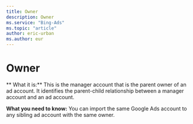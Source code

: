 ```yaml
---
title: Owner
description: Owner
ms.service: "Bing-Ads"
ms.topic: "article"
author: eric-urban
ms.author: eur
---
```


# Owner

**      What it is:**     This is the manager account that is the parent owner of an ad account. It identifies the parent-child relationship between a manager account and an ad account.

**What you need to know:**  You can import the same Google Ads account to any sibling ad account with the same owner.


